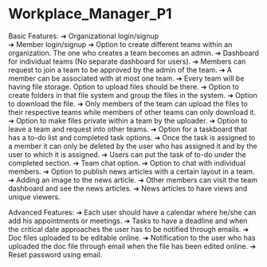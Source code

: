 # Workplace_Manager_P1
Basic Features: 
➔ Organizational login/signup  
➔ Member login/signup 
➔ Option to create different teams within an organization. The one who creates a team becomes an admin. 
➔ Dashboard for individual teams (No separate dashboard for users). 
➔ Members can request to join a team to be approved by the admin of the team. 
➔ A member can be associated with at most one team. 
➔ Every team will be having file storage. Option to upload files should be there. 
➔ Option to create folders in that file system and group the files in the system. 
➔ Option to download the file. 
➔ Only members of the team can upload the files to their respective teams while members of other teams can only download it. 
➔ Option to make files private within a team by the uploader. 
➔ Option to leave a team and request into other teams. 
➔ Option for a taskboard that has a to-do list and completed task options. 
➔ Once the task is assigned to a member it can only be deleted by the user who has assigned it and by the user to which it is assigned. 
➔ Users can put the task of to-do under the completed section. 
➔ Team chat option. 
➔ Option to chat with individual members. 
➔ Option to publish news articles with a certain layout in a team. 
➔ Adding an image to the news article. 
➔ Other members can visit the team dashboard and see the news articles. 
➔ News articles to have views and unique viewers. 

Advanced Features: 
➔ Each user should have a calendar where he/she can add his appointments or meetings. 
➔ Tasks to have a deadline and when the critical date approaches the user has to be notified through emails. 
➔ Doc files uploaded to be editable online. 
➔ Notification to the user who has uploaded the doc file through email when the file has been edited online. 
➔ Reset password using email.
